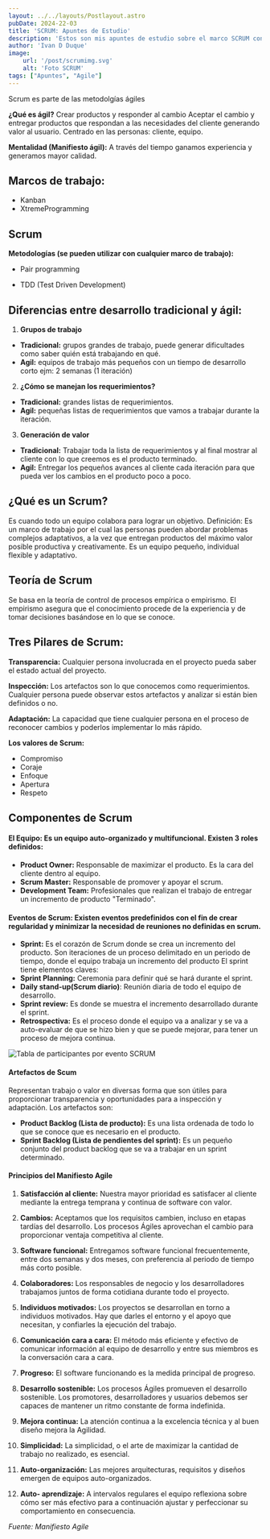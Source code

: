 ```yaml
---
layout: ../../layouts/Postlayout.astro
pubDate: 2024-22-03
title: 'SCRUM: Apuntes de Estudio'
description: 'Estos son mis apuntes de estudio sobre el marco SCRUM conceptos básicos'
author: 'Ivan D Duque'
image:
    url: '/post/scrumimg.svg'
    alt: 'Foto SCRUM'
tags: ["Apuntes", "Agile"]
---
```


Scrum es parte de las metodolgías ágiles

**¿Qué es ágil?** 
Crear productos y responder al cambio Aceptar el cambio y entregar productos que respondan a las necesidades del cliente generando valor al usuario. Centrado en las personas: cliente, equipo.

**Mentalidad (Manifiesto ágil):** A través del tiempo ganamos experiencia y generamos mayor calidad.

## Marcos de trabajo:

- Kanban
- XtremeProgramming

## Scrum

**Metodologías (se pueden utilizar con cualquier marco de trabajo):** 

- Pair programming

- TDD (Test Driven Development)

## Diferencias entre desarrollo tradicional y ágil:

1. **Grupos de trabajo**
- **Tradicional:** grupos grandes de trabajo, puede generar dificultades como saber quién está trabajando en qué. 
- **Agil:** equipos de trabajo más pequeños con un tiempo de desarrollo corto ejm: 2 semanas (1 iteración)

2. **¿Cómo se manejan los requerimientos?**
- **Tradicional:** grandes listas de requerimientos. 
- **Agil:** pequeñas listas de requerimientos que vamos a trabajar durante la iteración.

3. **Generación de valor**
- **Tradicional:** Trabajar toda la lista de requerimientos y al final mostrar al cliente con lo que creemos es el producto terminado. 
- **Agil:** Entregar los pequeños avances al cliente cada iteración para que pueda ver los cambios en el producto poco a poco.

## ¿Qué es un Scrum?
Es cuando todo un equipo colabora para lograr un objetivo. Definición: Es un marco de trabajo por el cual las personas pueden abordar problemas complejos adaptativos, a la vez que entregan productos del máximo valor posible productiva y creativamente. Es un equipo pequeño, individual flexible y adaptativo.

## Teoría de Scrum
Se basa en la teoría de control de procesos empírica o empirismo. El empirismo asegura que el conocimiento procede de la experiencia y de tomar decisiones basándose en lo que se conoce.

## Tres Pilares de Scrum:

**Transparencia:** Cualquier persona involucrada en el proyecto pueda saber el estado actual del proyecto.

**Inspección:** Los artefactos son lo que conocemos como requerimientos. Cualquier persona puede observar estos artefactos y analizar si están bien definidos o no.

**Adaptación:** La capacidad que tiene cualquier persona en el proceso de reconocer cambios y poderlos implementar lo más rápido.

**Los valores de Scrum:**
- Compromiso
- Coraje
- Enfoque
- Apertura
- Respeto

## Componentes de Scrum
#### El Equipo: Es un equipo auto-organizado y multifuncional. Existen 3 roles definidos:
- **Product Owner:** Responsable de maximizar el producto. Es la cara del cliente dentro al equipo.
- **Scrum Master:** Responsable de promover y apoyar el scrum.
- **Development Team:** Profesionales que realizan el trabajo de entregar un incremento de producto "Terminado".

#### Eventos de Scrum: Existen eventos predefinidos con el fin de crear regularidad y minimizar la necesidad de reuniones no definidas en scrum.
- **Sprint:** Es el corazón de Scrum donde se crea un incremento del producto. Son iteraciones de un proceso delimitado en un periodo de tiempo, donde el equipo trabaja un incremento del producto El sprint tiene elementos claves:
- **Sprint Planning:** Ceremonia para definir qué se hará durante el sprint.
- **Daily stand-up(Scrum diario)**: Reunión diaria de todo el equipo de desarrollo.
- **Sprint review:** Es donde se muestra el incremento desarrollado durante el sprint.
- **Retrospectiva:** Es el proceso donde el equipo va a analizar y se va a auto-evaluar de que se hizo bien y que se puede mejorar, para tener un proceso de mejora continua.

![Tabla de participantes por evento SCRUM](/post/5725cf20f3d3406fa631e2c1439427c2.png)

#### Artefactos de Scum
Representan trabajo o valor en diversas forma que son útiles para proporcionar transparencia y oportunidades para a inspección y adaptación. Los artefactos son:
- **Product Backlog (Lista de producto):** Es una lista ordenada de todo lo que se conoce que es necesario en el producto.
- **Sprint Backlog (Lista de pendientes del sprint):** Es un pequeño conjunto del product backlog que se va a trabajar en un sprint determinado.

#### Principios del Manifiesto Agile

1. **Satisfacción al cliente:** Nuestra mayor prioridad es satisfacer al cliente mediante la entrega temprana y continua de software con valor.

2. **Cambios:** Aceptamos que los requisitos cambien, incluso en etapas tardías del desarrollo. Los procesos Ágiles aprovechan el cambio para proporcionar ventaja competitiva al cliente.

3. **Software funcional:** Entregamos software funcional frecuentemente, entre dos semanas y dos meses, con preferencia al periodo de tiempo más corto posible.

4. **Colaboradores:** Los responsables de negocio y los desarrolladores trabajamos juntos de forma cotidiana durante todo el proyecto.

5. **Individuos motivados:** Los proyectos se desarrollan en torno a individuos motivados. Hay que darles el entorno y el apoyo que necesitan, y confiarles la ejecución del trabajo.

6. **Comunicación cara a cara:** El método más eficiente y efectivo de comunicar información al equipo de desarrollo y entre sus miembros es la conversación cara a cara.

7. **Progreso:** El software funcionando es la medida principal de progreso.

8. **Desarrollo sostenible:** Los procesos Ágiles promueven el desarrollo sostenible. Los promotores, desarrolladores y usuarios debemos ser capaces de mantener un ritmo constante de forma indefinida.

9. **Mejora continua:** La atención continua a la excelencia técnica y al buen diseño mejora la Agilidad.

10. **Simplicidad:** La simplicidad, o el arte de maximizar la cantidad de trabajo no realizado, es esencial.

11. **Auto-organización:** Las mejores arquitecturas, requisitos y diseños emergen de equipos auto-organizados.

12. **Auto- aprendizaje:** A intervalos regulares el equipo reflexiona sobre cómo ser más efectivo para a continuación ajustar y perfeccionar su comportamiento en consecuencia.

_Fuente: Manifiesto Agile_